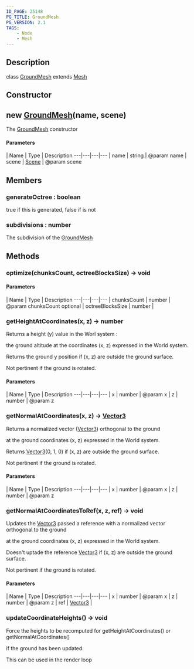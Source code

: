 ```yaml
---
ID_PAGE: 25148
PG_TITLE: GroundMesh
PG_VERSION: 2.1
TAGS:
    - Node
    - Mesh
---
```

## Description

class [GroundMesh](/classes/2.4/GroundMesh) extends [Mesh](/classes/2.4/Mesh)



## Constructor

## new [GroundMesh](/classes/2.4/GroundMesh)(name, scene)

The [GroundMesh](/classes/2.4/GroundMesh) constructor

#### Parameters
 | Name | Type | Description
---|---|---|---
 | name | string |    @param name
 | scene | [Scene](/classes/2.4/Scene) |    @param scene
## Members

### generateOctree : boolean

true if this is generated, false if is not

### subdivisions : number

The subdivision of the [GroundMesh](/classes/2.4/GroundMesh)

## Methods

### optimize(chunksCount, octreeBlocksSize) &rarr; void



#### Parameters
 | Name | Type | Description
---|---|---|---
 | chunksCount | number |    @param chunksCount
optional | octreeBlocksSize | number |   
### getHeightAtCoordinates(x, z) &rarr; number

Returns a height (y) value in the Worl system :

the ground altitude at the coordinates (x, z) expressed in the World system.

Returns the ground y position if (x, z) are outside the ground surface.

Not pertinent if the ground is rotated.

#### Parameters
 | Name | Type | Description
---|---|---|---
 | x | number |    @param x
 | z | number |    @param z
### getNormalAtCoordinates(x, z) &rarr; [Vector3](/classes/2.4/Vector3)

Returns a normalized vector ([Vector3](/classes/2.4/Vector3)) orthogonal to the ground

at the ground coordinates (x, z) expressed in the World system.

Returns [Vector3](/classes/2.4/Vector3)(0, 1, 0) if (x, z) are outside the ground surface.

Not pertinent if the ground is rotated.

#### Parameters
 | Name | Type | Description
---|---|---|---
 | x | number |    @param x
 | z | number |    @param z
### getNormalAtCoordinatesToRef(x, z, ref) &rarr; void

Updates the [Vector3](/classes/2.4/Vector3) passed a reference with a normalized vector orthogonal to the ground

at the ground coordinates (x, z) expressed in the World system.

Doesn't uptade the reference [Vector3](/classes/2.4/Vector3) if (x, z) are outside the ground surface.

Not pertinent if the ground is rotated.

#### Parameters
 | Name | Type | Description
---|---|---|---
 | x | number |    @param x
 | z | number |    @param z
 | ref | [Vector3](/classes/2.4/Vector3) |  
### updateCoordinateHeights() &rarr; void

Force the heights to be recomputed for getHeightAtCoordinates() or getNormalAtCoordinates()

if the ground has been updated.

This can be used in the render loop
